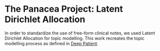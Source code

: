 # The Panacea Project: Latent Dirichlet Allocation

In order to standardize the use of free-form clinical notes, we used Latent Dirichlet Allocation for topic modelling.
This work recreates the topic modelling process as defined in [Deep Patient](https://doi.org/10.1038/srep26094).
